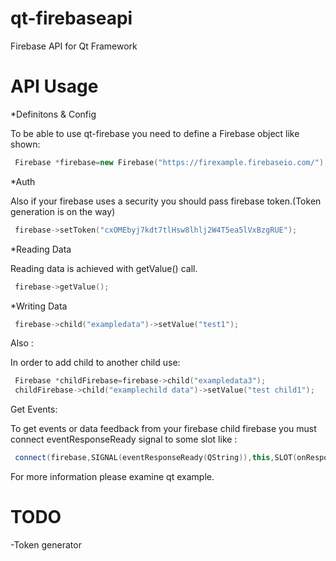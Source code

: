 # qt-firebaseapi
Firebase API for Qt Framework

# API Usage
*Definitons & Config

To be able to use qt-firebase you need to define a Firebase object like shown:
```c++
 Firebase *firebase=new Firebase("https://firexample.firebaseio.com/");
```
*Auth

Also if your firebase uses a security you should pass firebase token.(Token generation is on the way)
```c++
 firebase->setToken("cxOMEbyj7kdt7tlHsw8lhlj2W4T5ea5lVxBzgRUE");
```

*Reading Data

Reading data is achieved with getValue() call.
```c++
 firebase->getValue();
```
*Writing Data
```c++
 firebase->child("exampledata")->setValue("test1");
```

Also :

In order to add child to another child use:
```c++
 Firebase *childFirebase=firebase->child("exampledata3");
 childFirebase->child("examplechild data")->setValue("test child1");
```

Get Events:

To get events or data feedback from your firebase child firebase you must connect eventResponseReady signal to some slot like :
```c++
 connect(firebase,SIGNAL(eventResponseReady(QString)),this,SLOT(onResponseReady(QString)));
```
For more information please examine qt example.

# TODO

-Token generator



